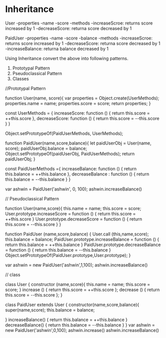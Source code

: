# Inheritance

User
  -properties
    -name
    -score
  -methods
    -increaseScroe: returns score increased by 1
    -decreaseScore: returna score decreased by 1

PaidUser
  -properties
    -name
    -score
    -balance
  -methods
    -increaseScroe: returns score increased by 1
    -decreaseScore: returna score decreased by 1
    -increaseBalance: returna balance decreased by 1

Using Inheritance convert the above into following patterns.

1. Prototypal Pattern
2. Pseudoclassical Pattern
3. Classes

//Prototypal Pattern

function User(name, score){
  var properties = Object.create(UserMethods);
   properties.name = name;
   properties.score = score;
  return properties;
}

const UserMethods = {
  increaseScore: function () {
    return this.score = ++this.score
},
  decreaseScore: function () {
    return this.score = --this.score
  }
}

Object.setPrototypeOf(PaidUserMethods, UserMethods);

function PaidUser(name,score,balance){
  let paidUserObj = User(name, score);
  paidUserObj.balance = balance;
  Object.setPrototypeOf(paidUserObj, PaidUserMethods);
  return paidUserObj;
}

 const PaidUserMethods ={
   increaseBalance: function () {
   return this.balance = ++this.balance
  },
  decreaseBalance : function () {
   return this.balance = --this.balance
  }
 }

var ashwin = PaidUser('ashwin', 0, 100);
ashwin.increaseBalance()


// Pseudoclassical Pattern

function User(name,score){
   this.name = name;
   this.score = score;
   User.prototype.increaseScore = function () {
     return this.score = ++this.score
   }
    User.prototype.decreaseScore = function () {
       return this.score = --this.score
    }
}

 function PaidUser (name,score,balance) {
   User.call (this,name,score);
   this.balance = balance;
    PaidUser.prototype.increaseBalance = function () {
      return this.balance = ++this.balance
    }
    PaidUser.prototype.decreaseBalance = function () {
        return this.balance = --this.balance
    }
   Object.setPrototypeOf(PaidUser.prototype,User.prototype);
   }

var ashwin = new PaidUser('ashwin',1,100);
ashwin.increaseBalance()


// class

class User {
  constructor (name,score){
    this.name = name;
    this.score = score;
  }
  increase () {
    return this.score = ++this.score
  };
  decrease () {
   return this.score = --this.score
  };
}

class PaidUser extends User {
  constructor(name,score,balance){
    super(name,score);
    this.balance = balance;
    
}
  increaseBalance() {
    return this.balance = ++this.balance
  }
  decreaseBalance() {
    return this.balance = --this.balance
  }
}
var ashwin = new PaidUser('ashwin',0,100);
ashwin.increase()
ashwin.increaseBalance()
